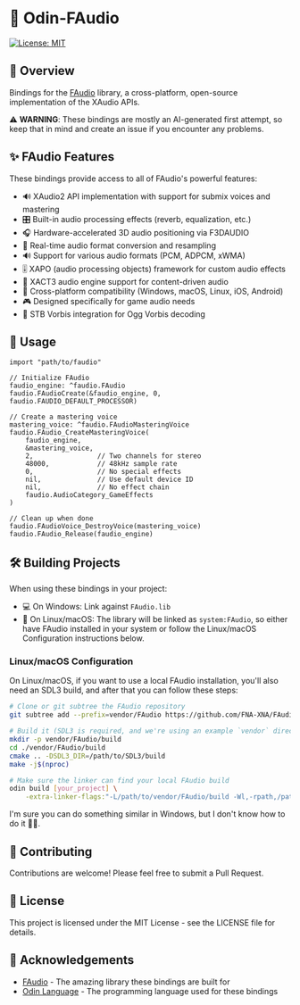 # 🎵 Odin-FAudio

[![License: MIT](https://img.shields.io/badge/License-MIT-yellow.svg)](https://opensource.org/licenses/MIT)

## 🚀 Overview

Bindings for the [FAudio](https://github.com/FNA-XNA/FAudio) library, a cross-platform, open-source implementation of the XAudio APIs.

⚠️ **WARNING**: These bindings are mostly an AI-generated first attempt, so keep that in mind and create an issue if you encounter any problems.

## ✨ FAudio Features

These bindings provide access to all of FAudio's powerful features:

- 🔊 XAudio2 API implementation with support for submix voices and mastering
- 🎛 Built-in audio processing effects (reverb, equalization, etc.)
- 🎧 Hardware-accelerated 3D audio positioning via F3DAUDIO
- 🔄 Real-time audio format conversion and resampling
- 🔊 Support for various audio formats (PCM, ADPCM, xWMA)
- 🎚️ XAPO (audio processing objects) framework for custom audio effects
- 🎨 XACT3 audio engine support for content-driven audio
- 📱 Cross-platform compatibility (Windows, macOS, Linux, iOS, Android)
- 🎮 Designed specifically for game audio needs
- 🎹 STB Vorbis integration for Ogg Vorbis decoding

## 🔧 Usage

```odin
import "path/to/faudio"

// Initialize FAudio
faudio_engine: ^faudio.FAudio
faudio.FAudioCreate(&faudio_engine, 0, faudio.FAUDIO_DEFAULT_PROCESSOR)

// Create a mastering voice
mastering_voice: ^faudio.FAudioMasteringVoice
faudio.FAudio_CreateMasteringVoice(
    faudio_engine,
    &mastering_voice,
    2,                // Two channels for stereo
    48000,            // 48kHz sample rate
    0,                // No special effects
    nil,              // Use default device ID
    nil,              // No effect chain
    faudio.AudioCategory_GameEffects
)

// Clean up when done
faudio.FAudioVoice_DestroyVoice(mastering_voice)
faudio.FAudio_Release(faudio_engine)
```

## 🛠️ Building Projects

When using these bindings in your project:

- 💻 On Windows: Link against `FAudio.lib`
- 🐧 On Linux/macOS: The library will be linked as `system:FAudio`, so either have FAudio installed in your system or follow the Linux/macOS Configuration instructions below.

### Linux/macOS Configuration

On Linux/macOS, if you want to use a local FAudio installation, you'll also need an SDL3 build, and after that you can follow these steps:

```bash
# Clone or git subtree the FAudio repository
git subtree add --prefix=vendor/FAudio https://github.com/FNA-XNA/FAudio.git [LATEST_TAG] --squash

# Build it (SDL3 is required, and we're using an example `vendor` directory here)
mkdir -p vendor/FAudio/build
cd ./vendor/FAudio/build
cmake .. -DSDL3_DIR=/path/to/SDL3/build
make -j$(nproc)

# Make sure the linker can find your local FAudio build
odin build [your_project] \
    -extra-linker-flags:"-L/path/to/vendor/FAudio/build -Wl,-rpath,/path/to/vendor/FAudio/build"
```

I'm sure you can do something similar in Windows, but I don't know how to do it 🤷‍♂️.

## 🤝 Contributing

Contributions are welcome! Please feel free to submit a Pull Request.

## 📄 License

This project is licensed under the MIT License - see the LICENSE file for details.

## 🙏 Acknowledgements

- [FAudio](https://github.com/FNA-XNA/FAudio) - The amazing library these bindings are built for
- [Odin Language](https://odin-lang.org/) - The programming language used for these bindings
